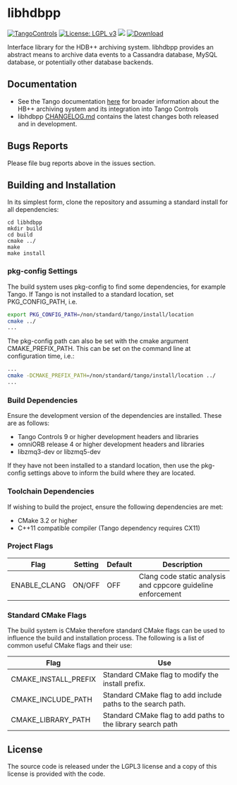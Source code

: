 # libhdbpp

[![TangoControls](https://img.shields.io/badge/-Tango--Controls-7ABB45.svg?style=flat&logo=%20data%3Aimage%2Fpng%3Bbase64%2CiVBORw0KGgoAAAANSUhEUgAAACAAAAAkCAYAAADo6zjiAAAABHNCSVQICAgIfAhkiAAAAAlwSFlzAAALEwAACxMBAJqcGAAAAsFJREFUWIXtl01IFVEYht9zU%2FvTqOxShLowlOgHykWUGEjUKqiocB1FQURB0KJaRdGiaFM7gzZRLWpTq2olhNQyCtpYCP1gNyIoUTFNnxZzRs8dzvw4Q6564XLnfOf73vedc2a%2BmZEKALgHrC3CUUR8CxZFeEoFalsdM4uLmMgFoIlZLJp3A9ZE4S2oKehhlaR1BTnyg2ocnW%2FxsxEDhbYij4EPVncaeASMAavnS%2FwA8NMaqACNQCew3f4as3KZOYh2SuqTVJeQNiFpn6QGSRVjTH9W%2FiThvcCn6H6n4BvQDvQWFT%2BSIDIFDAKfE3KOAQeBfB0XGPeQvgE67P8ZoB44DvTHmFgJdOQRv%2BUjc%2BavA9siNTWemgfA3TwGquCZ3w8szFIL1ALngIZorndvgJOR0GlP2gtJkzH%2Bd0fGFxW07NqY%2FCrx5QRXcYjbCbmxF1dkBSbi8kpACah3Yi2Sys74cVyxMWY6bk5BTwgRe%2BYlSzLmxNpU3aBeJogk4XWWpJKUeiap3RJYCpQj4QWZDQCuyIAk19Auj%2BAFYGZZjTGjksaBESB8P9iaxUBIaJzjZcCQcwHdj%2BS2Al0xPOeBYYKHk4vfmQ3Y8YkIwRUb7wQGU7j2ePrA1URx93ayd8UpD8klyPbSQfCOMIO05MbI%2BDvwBbjsMdGTwlX21AAMZzEerkaI9zFkP4AeYCPBg6gNuEb6I%2FthFgN1KSQupqzoRELOSed4DGiJala1UmOMr2U%2Bl%2FTWEy9Japa%2Fy41IWi%2FJ3d4%2FkkaAw0Bz3AocArqApwTvet3O3GbgV8qqjAM7bf4N4KMztwTodcYVyelywKSCD5V3xphNXoezuTskNSl4bgxJ6jPGVJJqbN0aSV%2Bd0M0aO7FCs19Jo2lExphXaTkxdRVgQFK7DZVDZ8%2BcpdmQh3wuILh7ut3AEyt%2B51%2BL%2F0cUfwFOX0t0StltmQAAAABJRU5ErkJggg%3D%3D)](http://www.tango-controls.org) [![License: LGPL v3](https://img.shields.io/badge/License-LGPL%20v3-blue.svg)](https://www.gnu.org/licenses/lgpl-3.0) [![](https://img.shields.io/github/release/tango-controls-hdbpp/libhdbpp.svg)](https://github.com/tango-controls-hdbpp/libhdbpp/releases) [![Download](https://api.bintray.com/packages/tango-controls/debian/libhdb%2B%2B6/images/download.svg)](https://bintray.com/tango-controls/debian/libhdb%2B%2B6/_latestVersion)

Interface library for the HDB++ archiving system. libhdbpp provides an abstract means to archive data events to a Cassandra database, MySQL database, or potentially other database backends.

## Documentation

* See the Tango documentation [here](http://tango-controls.readthedocs.io/en/latest/administration/services/hdbpp/index.html#hdb-an-archiving-historian-service) for broader information about the HB++ archiving system and its integration into Tango Controls
* libhdbpp [CHANGELOG.md](https://github.com/tango-controls-hdbpp/libhdbpp/blob/master/CHANGELOG.md) contains the latest changes both released and in development.

## Bugs Reports

Please file bug reports above in the issues section.

## Building and Installation

In its simplest form, clone the repository and assuming a standard install for all dependencies:

```
cd libhdbpp
mkdir build
cd build
cmake ../
make
make install
```

### pkg-config Settings

The build system uses pkg-config to find some dependencies, for example Tango. If Tango is not installed to a standard location, set PKG_CONFIG_PATH, i.e.

```bash
export PKG_CONFIG_PATH=/non/standard/tango/install/location
cmake ../
...
```

The pkg-config path can also be set with the cmake argument CMAKE_PREFIX_PATH. This can be set on the command line at configuration time, i.e.:

```bash
...
cmake -DCMAKE_PREFIX_PATH=/non/standard/tango/install/location ../
...
```

### Build Dependencies

Ensure the development version of the dependencies are installed. These are as follows:

* Tango Controls 9 or higher development headers and libraries
* omniORB release 4 or higher development headers and libraries
* libzmq3-dev or libzmq5-dev

If they have not been installed to a standard location, then use the pkg-config settings above to inform the build where they are located.

### Toolchain Dependencies

If wishing to build the project, ensure the following dependencies are met:

* CMake 3.2 or higher
* C++11 compatible compiler (Tango dependency requires CX11)

### Project Flags

| Flag | Setting | Default | Description |
|------|-----|-----|-----|
| ENABLE_CLANG | ON/OFF | OFF | Clang code static analysis and cppcore guideline enforcement |

### Standard CMake Flags

The build system is CMake therefore standard CMake flags can be used to influence the build and installation process. The following is a list of common useful CMake flags and their use:

| Flag | Use |
|------|-----|
| CMAKE_INSTALL_PREFIX | Standard CMake flag to modify the install prefix. |
| CMAKE_INCLUDE_PATH | Standard CMake flag to add include paths to the search path. |
| CMAKE_LIBRARY_PATH | Standard CMake flag to add paths to the library search path |

## License

The source code is released under the LGPL3 license and a copy of this license is provided with the code.
